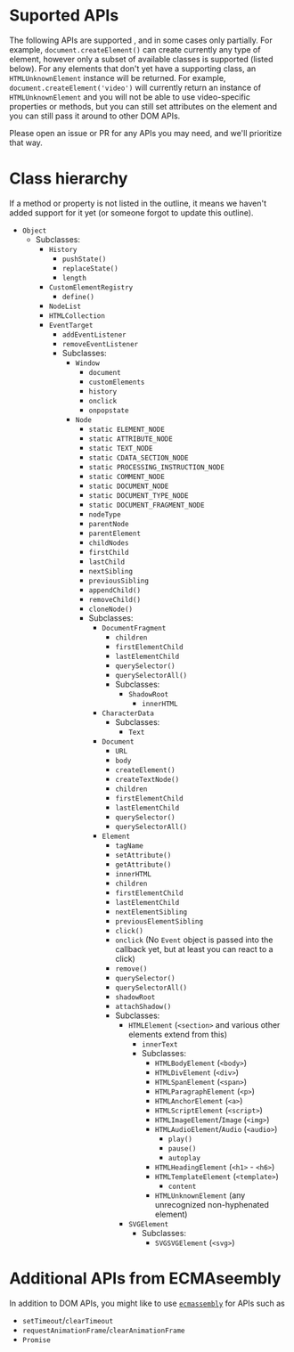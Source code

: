 # Suported APIs

The following APIs are supported , and in some cases only partially. For
example, `document.createElement()` can create currently any type of element,
however only a subset of available classes is supported (listed below). For any
elements that don't yet have a supporting class, an `HTMLUnknownElement`
instance will be returned. For example, `document.createElement('video')` will
currently return an instance of `HTMLUnknownElement` and you will not be able
to use video-specific properties or methods, but you can still set attributes
on the element and you can still pass it around to other DOM APIs.

Please open an issue or PR for any APIs you may need, and we'll prioritize that way.

# Class hierarchy

If a method or property is not listed in the outline, it means we haven't added support for it
yet (or someone forgot to update this outline).

- `Object`
  - Subclasses:
    - `History`
      - `pushState()`
      - `replaceState()`
      - `length`
    - `CustomElementRegistry`
      - `define()`
    - `NodeList`
    - `HTMLCollection`
    - `EventTarget`
      - `addEventListener`
      - `removeEventListener`
      - Subclasses:
        - `Window`
          - `document`
          - `customElements`
          - `history`
          - `onclick`
          - `onpopstate`
        - `Node`
          - `static ELEMENT_NODE`
          - `static ATTRIBUTE_NODE`
          - `static TEXT_NODE`
          - `static CDATA_SECTION_NODE`
          - `static PROCESSING_INSTRUCTION_NODE`
          - `static COMMENT_NODE`
          - `static DOCUMENT_NODE`
          - `static DOCUMENT_TYPE_NODE`
          - `static DOCUMENT_FRAGMENT_NODE`
          - `nodeType`
          - `parentNode`
          - `parentElement`
          - `childNodes`
          - `firstChild`
          - `lastChild`
          - `nextSibling`
          - `previousSibling`
          - `appendChild()`
          - `removeChild()`
          - `cloneNode()`
          - Subclasses:
            - `DocumentFragment`
              - `children`
              - `firstElementChild`
              - `lastElementChild`
              - `querySelector()`
              - `querySelectorAll()`
              - Subclasses:
                - `ShadowRoot`
                  - `innerHTML`
            - `CharacterData`
              - Subclasses:
                - `Text`
            - `Document`
              - `URL`
              - `body`
              - `createElement()`
              - `createTextNode()`
              - `children`
              - `firstElementChild`
              - `lastElementChild`
              - `querySelector()`
              - `querySelectorAll()`
            - `Element`
              - `tagName`
              - `setAttribute()`
              - `getAttribute()`
              - `innerHTML`
              - `children`
              - `firstElementChild`
              - `lastElementChild`
              - `nextElementSibling`
              - `previousElementSibling`
              - `click()`
              - `onclick` (No `Event` object is passed into the callback yet, but at least you can react to a click)
              - `remove()`
              - `querySelector()`
              - `querySelectorAll()`
              - `shadowRoot`
              - `attachShadow()`
              - Subclasses:
                - `HTMLElement` (`<section>` and various other elements extend from this)
                  - `innerText`
                  - Subclasses:
                    - `HTMLBodyElement` (`<body>`)
                    - `HTMLDivElement` (`<div>`)
                    - `HTMLSpanElement` (`<span>`)
                    - `HTMLParagraphElement` (`<p>`)
                    - `HTMLAnchorElement` (`<a>`)
                    - `HTMLScriptElement` (`<script>`)
                    - `HTMLImageElement`/`Image` (`<img>`)
                    - `HTMLAudioElement`/`Audio` (`<audio>`)
                      - `play()`
                      - `pause()`
                      - `autoplay`
                    - `HTMLHeadingElement` (`<h1>` - `<h6>`)
                    - `HTMLTemplateElement` (`<template>`)
                      - `content`
                    - `HTMLUnknownElement` (any unrecognized non-hyphenated element)
                - `SVGElement`
                  - Subclasses:
                    - `SVGSVGElement` (`<svg>`)

# Additional APIs from ECMAseembly

In addition to DOM APIs, you might like to use [`ecmassembly`](https://github.com/aspkg/ecmassembly) for APIs such as

- `setTimeout`/`clearTimeout`
- `requestAnimationFrame`/`clearAnimationFrame`
- `Promise`
